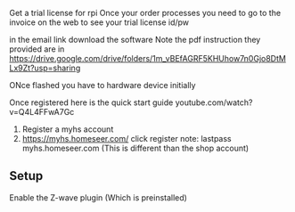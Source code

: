Get a trial license for rpi
Once your order processes you need to go to the invoice on the web to see your trial license id/pw

in the email link download the software
Note the pdf instruction they provided are in https://drive.google.com/drive/folders/1m_vBEfAGRF5KHUhow7n0Gjo8DtMLx9Zt?usp=sharing

ONce flashed you have to hardware device initially

Once registered here is the quick start guide
youtube.com/watch?v=Q4L4FFwA7Gc

1. Register a myhs account
2. https://myhs.homeseer.com/ click register note: lastpass myhs.homeseer.com (This is different than the shop account)

## Setup
Enable the Z-wave plugin (Which is preinstalled)


<!--stackedit_data:
eyJoaXN0b3J5IjpbLTE3MjE0ODA4MzAsNzI5MjcxNTU0LC0xOT
cxNTkwMDU1LDE2NjM2ODMzNDksODkzNDI0MzQ2LDM2NzUzOTIx
MF19
-->
